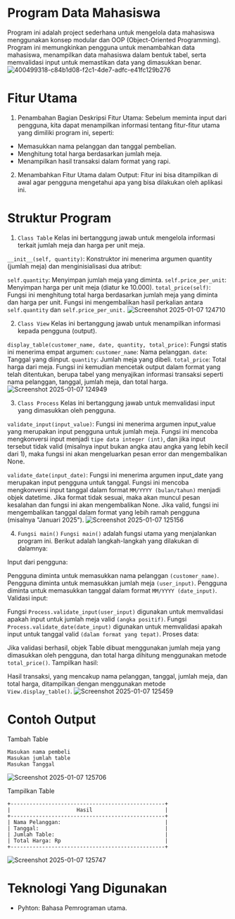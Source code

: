 # Program Data Mahasiswa
Program ini adalah project sederhana untuk mengelola data mahasiswa menggunakan konsep modular dan OOP (Object-Oriented Programming). Program ini memungkinkan pengguna untuk menambahkan data mahasiswa, menampilkan data mahasiswa dalam bentuk tabel, serta memvalidasi input untuk memastikan data yang dimasukkan benar.
![400499318-c84b1d08-f2c1-4de7-adfc-e41fc129b276](https://github.com/user-attachments/assets/3fdaf322-bfbf-43f2-854b-a5892da6a7d8)

# Fitur Utama
1. Penambahan Bagian Deskripsi Fitur Utama: Sebelum meminta input dari pengguna, kita dapat menampilkan informasi tentang fitur-fitur utama yang dimiliki program ini, seperti:
- Memasukkan nama pelanggan dan tanggal pembelian.
- Menghitung total harga berdasarkan jumlah meja.
- Menampilkan hasil transaksi dalam format yang rapi.
2. Menambahkan Fitur Utama dalam Output: Fitur ini bisa ditampilkan di awal agar pengguna mengetahui apa yang bisa dilakukan oleh aplikasi ini.


# Struktur Program
1. ```Class Table```
Kelas ini bertanggung jawab untuk mengelola informasi terkait jumlah meja dan harga per unit meja.

```__init__(self, quantity)```: Konstruktor ini menerima argumen quantity (jumlah meja) dan menginisialisasi dua atribut:

```self.quantity```: Menyimpan jumlah meja yang diminta.
```self.price_per_unit```: Menyimpan harga per unit meja (diatur ke 10.000).
```total_price(self)```: Fungsi ini menghitung total harga berdasarkan jumlah meja yang diminta dan harga per unit. Fungsi ini mengembalikan hasil perkalian antara ```self.quantity``` dan ```self.price_per_unit.```
![Screenshot 2025-01-07 124710](https://github.com/user-attachments/assets/a58ca9b4-6fa4-49ec-adb3-b525d721651b)

2. ```Class View```
Kelas ini bertanggung jawab untuk menampilkan informasi kepada pengguna (output).

```display_table(customer_name, date, quantity, total_price)```: Fungsi statis ini menerima empat argumen:
```customer_name```: Nama pelanggan.
```date```: Tanggal yang diinput.
```quantity```: Jumlah meja yang dibeli.
```total_price```: Total harga dari meja.
Fungsi ini kemudian mencetak output dalam format yang telah ditentukan, berupa tabel yang menyajikan informasi transaksi seperti nama pelanggan, tanggal, jumlah meja, dan total harga.
![Screenshot 2025-01-07 124949](https://github.com/user-attachments/assets/2863934f-39f0-438a-bab0-4c9c45d1343f)

3. ```Class Process```
Kelas ini bertanggung jawab untuk memvalidasi input yang dimasukkan oleh pengguna.

```validate_input(input_value)```: Fungsi ini menerima argumen input_value yang merupakan input pengguna untuk jumlah meja. Fungsi ini mencoba mengkonversi input menjadi ```tipe data integer (int)```, dan jika input tersebut tidak valid (misalnya input bukan angka atau angka yang lebih kecil dari 1), maka fungsi ini akan mengeluarkan pesan error dan mengembalikan None.

```validate_date(input_date)```: Fungsi ini menerima argumen input_date yang merupakan input pengguna untuk tanggal. Fungsi ini mencoba mengkonversi input tanggal dalam format ```MM/YYYY (bulan/tahun)``` menjadi objek datetime. Jika format tidak sesuai, maka akan muncul pesan kesalahan dan fungsi ini akan mengembalikan None. Jika valid, fungsi ini mengembalikan tanggal dalam format yang lebih ramah pengguna (misalnya "Januari 2025").
![Screenshot 2025-01-07 125156](https://github.com/user-attachments/assets/e1f04089-c467-4228-abf3-f2cf8623806d)

4. ```Fungsi main()```
```Fungsi main()``` adalah fungsi utama yang menjalankan program ini. Berikut adalah langkah-langkah yang dilakukan di dalamnya:

Input dari pengguna:

Pengguna diminta untuk memasukkan nama pelanggan ```(customer_name)```.
Pengguna diminta untuk memasukkan jumlah meja ```(user_input)```.
Pengguna diminta untuk memasukkan tanggal dalam format ```MM/YYYY (date_input)```.
Validasi input:

Fungsi ```Process.validate_input(user_input)``` digunakan untuk memvalidasi apakah input untuk jumlah meja valid ```(angka positif)```.
Fungsi ```Process.validate_date(date_input)``` digunakan untuk memvalidasi apakah input untuk tanggal valid ```(dalam format yang tepat)```.
Proses data:

Jika validasi berhasil, objek Table dibuat menggunakan jumlah meja yang dimasukkan oleh pengguna, dan total harga dihitung menggunakan metode ```total_price()```.
Tampilkan hasil:

Hasil transaksi, yang mencakup nama pelanggan, tanggal, jumlah meja, dan total harga, ditampilkan dengan menggunakan metode ```View.display_table()```.
![Screenshot 2025-01-07 125459](https://github.com/user-attachments/assets/b0556fce-4fee-4017-a768-951f5bc9e8c1)


# Contoh Output
Tambah Table
```
Masukan nama pembeli
Masukan jumlah table
Masukan Tanggal
```
![Screenshot 2025-01-07 125706](https://github.com/user-attachments/assets/2d547cd8-c85c-45ff-807c-2de71c9d618a)

Tampilkan Table
```
+-------------------------------------------------+
|                     Hasil                       |
+-------------------------------------------------+
| Nama Pelanggan:                                 |
| Tanggal:                                        |
| Jumlah Table:                                   |
| Total Harga: Rp                                 |
+-------------------------------------------------+
```
![Screenshot 2025-01-07 125747](https://github.com/user-attachments/assets/f998fb3f-5f04-464a-a909-f1b384c35ad0)

# Teknologi Yang Digunakan
- Pyhton: Bahasa Pemrograman utama.
